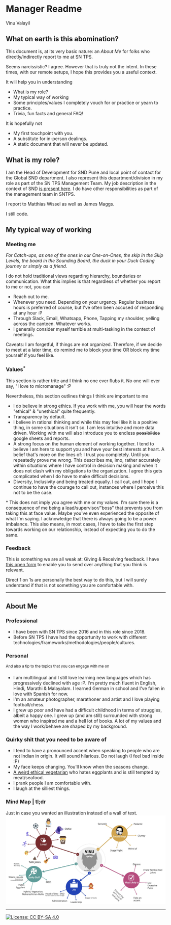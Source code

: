 # Manager Readme
Vinu Valayil

## What on earth is this abomination?
This document is, at its very basic nature: an *About Me* for folks who directly/indirectly report to me at SN TPS.

Seems narcissistic? I agree. However that is truly not the intent. In these times, with our remote setups, I hope this provides you a useful context.

It will help you in understanding
- What is my role?
- My typical way of working
- Some principles/values I completely vouch for or practice or yearn to practice.
- Trivia, fun facts and general FAQ!

It is hopefully not
- My first touchpoint with you.
- A substitute for in-person dealings.
- A static document that will never be updated.

## What is my role?
I am the Head of Development for SND Pune and local point of contact for the Global SND department. I also represent this department/division in my role as part of the SN TPS Management Team. My job description in the context of SND [is present here](https://drive.google.com/file/d/1vf5beGvCd6gKhCa2B-4f9aedAJJHhDqt/).
I do have other responsibilities as part of the management team in SNTPS.

I report to Matthias Wissel as well as James Maggs.

I still code.

## My typical way of working

### Meeting me
*For Catch-ups, as one of the ones in our One-on-Ones, the skip in the Skip Levels, the board in the Sounding Board, the duck in your Duck Coding journey or simply as a friend.*

I do not hold traditional views regarding hierarchy, boundaries or communication. What this implies is that regardless of whether you report to me or not, you can
- Reach out to me.
- Whenever you need. Depending on your urgency. Regular business hours is preferred of course, but I've often been accused of responding at any hour :P
- Through Slack, Email, Whatsapp, Phone, Tapping my shoulder, yelling across the canteen. Whatever works.
- I generally consider myself terrible at multi-tasking in the context of meetings. 

Caveats: I am forgetful, if things are not organized. Therefore, if we decide to meet at a later time, do remind me to block your time OR block my time yourself if you feel like.

### Values<sup>\*</sup>

This section is rather trite and I think no one ever flubs it. No one will ever say, "I love to micromanage" :P

Nevertheless, this section outlines things I think are important to me
- I do believe in strong ethics. If you work with me, you will hear the words "ethical" & "unethical" quite frequently.
- Transparency by default.
- I believe in rational thinking and while this may feel like it is a positive thing, in some situations it isn't so. I am less intuitive and more data driven. Working with me will also introduce you to endless ~~possibilties~~ google sheets and reports. 
- A strong focus on the human element of working together.
  I tend to believe I am here to support you and have your best interests at heart. A belief that's more on the lines of: I trust you completely. Until you repeatedly prove me wrong.
  This describes me, imo, rather accurately within situations where I have control in decision making and when it does not clash with my obligations to the organization.
  I agree this gets complicated when I do have to make difficult decisions.
- Diversity, Inclusivity and being treated equally. I call out, and I hope I continue to have the courage to call out, instances where I perceive this not to be the case.

\* This does not imply you agree with me or my values. I'm sure there is
a consequence of me being a lead/supervisor/"boss" that prevents you
from taking this at face value. Maybe you've even experienced the
opposite of what I'm saying. I acknowledge that there is always going to be a power imbalance. This also means, in most cases, I have to take the first step towards working on our relationship, instead of expecting you to do the same.

### Feedback

This is something we are all weak at: Giving & Receiving feedback. I have [this open form](https://forms.gle/4uScdjj6xbaZPn7A7) to enable you to send over anything that you think is relevant.

Direct 1 on 1s are personally the best way to do this, but I will surely understand if that is not something you are comfortable with. 

***

## About Me
### Professional
- I have been with SN TPS since 2016 and in this role since 2018.
- Before SN TPS I have had the opportunity to work with different technologies/frameworks/methodologies/people/cultures.

### Personal
<sup>And also a tip to the topics that you can engage with me on</sup>
- I am multilingual and I still love learning new languages which has progressively declined with age :P. I'm pretty much fluent in English, Hindi, Marathi & Malayalam. I learned German in school and I've fallen in love with Spanish for now.
- I'm an amateur photographer, marathoner and artist and I love playing football/chess.
- I grew up poor and have had a difficult childhood in terms of struggles, albeit a happy one. I grew up (and am still) surrounded with strong women who inspired me and a hell lot of books. A lot of my values and the way I work/behave are shaped by my background.

### Quirky shit that you need to be aware of
- I tend to have a pronounced accent when speaking to people who are not Indian in origin. It will sound hilarious. Do not laugh (I feel bad inside :P)
- My face keeps changing. You'll know when the seasons change.
- [A weird ethical vegetarian](https://en.wikipedia.org/wiki/Ovo-lacto_vegetarianism) who hates eggplants and is still tempted by meat/seafood.
- I prank people I am comfortable with.
- I laugh at the silliest things.

### Mind Map | tl;dr
Just in case you wanted an illustration instead of a wall of text.
<img src="https://github.com/vinusv/tldr/blob/master/mindmap.jpg?raw=true" alt="A personal mind map" longdesc="A bunch of things that describe me. Covers the things I love, my job, quirky stuff about me, how I view myself etc" />

---
[![License: CC BY-SA 4.0](https://img.shields.io/badge/License-CC%20BY--SA%204.0-lightgrey.svg)](https://creativecommons.org/licenses/by-sa/4.0/)
